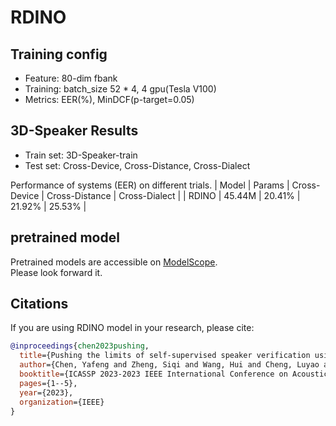 # RDINO

## Training config
- Feature: 80-dim fbank
- Training: batch_size 52 * 4, 4 gpu(Tesla V100)
- Metrics: EER(%), MinDCF(p-target=0.05)

## 3D-Speaker Results
- Train set: 3D-Speaker-train
- Test set: Cross-Device, Cross-Distance, Cross-Dialect

 Performance of systems (EER) on different trials.
| Model | Params | Cross-Device | Cross-Distance | Cross-Dialect |
| RDINO | 45.44M | 20.41% | 21.92% | 25.53% |


## pretrained model
Pretrained models are accessible on [ModelScope](https://www.modelscope.cn/models?page=1&tasks=speaker-verification&type=audio).<br>
Please look forward it.

## Citations
If you are using RDINO model in your research, please cite: 
```BibTeX
@inproceedings{chen2023pushing,
  title={Pushing the limits of self-supervised speaker verification using regularized distillation framework},
  author={Chen, Yafeng and Zheng, Siqi and Wang, Hui and Cheng, Luyao and Chen, Qian},
  booktitle={ICASSP 2023-2023 IEEE International Conference on Acoustics, Speech and Signal Processing (ICASSP)},
  pages={1--5},
  year={2023},
  organization={IEEE}
}
